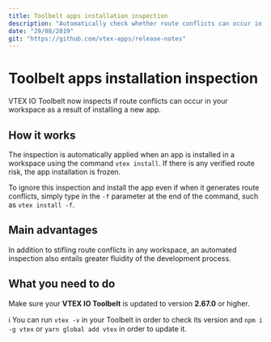 ```yaml
---
title: Toolbelt apps installation inspection
description: "Automatically check whether route conflicts can occur in your workspace as a result of installing an app."
date: "29/08/2019"
git: "https://github.com/vtex-apps/release-notes"
---
```


# Toolbelt apps installation inspection

VTEX IO Toolbelt now inspects if route conflicts can occur in your workspace as a result of installing a new app.

## How it works

The inspection is automatically applied when an app is installed in a workspace using the command `vtex install`. If there is any verified route risk, the app installation is frozen.

To ignore this inspection and install the app even if when it generates route conflicts, simply type in the `-f` parameter at the end of the command, such as `vtex install -f`.

## Main advantages

In addition to stifling route conflicts in any workspace, an automated inspection also entails greater fluidity of the development process.

## What you need to do

Make sure your **VTEX IO Toolbelt** is updated to version **2.67.0** or higher.

:information_source: You can run `vtex -v` in your Toolbelt in order to check its version and `npm i -g vtex` or `yarn global add vtex` in order to update it. 
